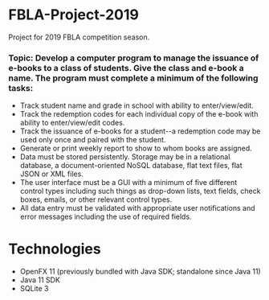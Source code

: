 # FBLA-Project-2019
Project for 2019 FBLA competition season.

### Topic: Develop a computer program to manage the issuance of e-books to a class of students. Give the class and e-book a name. The program must complete a minimum of the following tasks:
- Track student name and grade in school with ability to enter/view/edit.
- Track the redemption codes for each individual copy of the e-book with ability to enter/view/edit codes.
- Track the issuance of e-books for a student--a redemption code may be used only once and paired with the student.
- Generate or print weekly report to show to whom books are assigned.
- Data must be stored persistently. Storage may be in a relational database, a document-oriented NoSQL database, flat text files, flat JSON or XML files.
- The user interface must be a GUI with a minimum of five different control types including such things as drop-down lists, text fields, check boxes, emails, or other relevant control types.
- All data entry must be validated with appropriate user notifications and error messages including the use of required fields.

# Technologies
- OpenFX 11 (previously bundled with Java SDK; standalone since Java 11)
- Java 11 SDK
- SQLite 3
